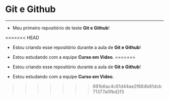 # Git e Github
***
* Meu primeiro repositório de teste **Git e Github**!

<<<<<<< HEAD
  * Estou criando esse repositório durante a aula de **Git e Github**!
 
   * Estou estudando com a equipe **Curso em Video**.
=======
 * Estou criando esse repositório durante a aula de **Git e Github**!
 
  * Estou estudando com a equipe **Curso em Video**.
>>>>>>> 691b6ac4c61d44ae2f884b81dcb71377a0fbd2f3
